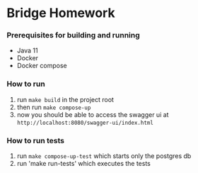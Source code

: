 # Bridge Homework

### Prerequisites for building and running
- Java 11
- Docker
- Docker compose

### How to run
1. run `make build` in the project root
2. then run `make compose-up`
3. now you should be able to access the swagger ui at `http://localhost:8080/swagger-ui/index.html`

### How to run tests
1. run `make compose-up-test` which starts only the postgres db
2. run 'make run-tests' which executes the tests
